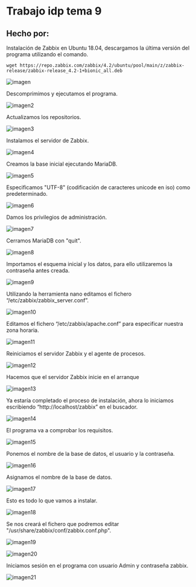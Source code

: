 
# Trabajo idp tema 9 
## Hecho por:

Instalación de Zabbix en Ubuntu 18.04, descargamos la última versión del programa utilizando el comando.

`wget https://repo.zabbix.com/zabbix/4.2/ubuntu/pool/main/z/zabbix-release/zabbix-release_4.2-1+bionic_all.deb`

![imagen](imagenes/image002.gif)

Descomprimimos y ejecutamos el programa.

![imagen2](imagenes/image003.png)

Actualizamos los repositorios.

![imagen3](imagenes/image005.png)

Instalamos el servidor de Zabbix.

![imagen4](imagenes/image007.png)

Creamos la base inicial ejecutando MariaDB.

![imagen5](imagenes/image009.png)

Especificamos "UTF-8" (codificación de caracteres unicode en iso) como predeterminado.

![imagen6](imagenes/image011.png)

Damos los privilegios de administración.

![imagen7](imagenes/image013.png)

Cerramos MariaDB con "quit".

![imagen8](imagenes/image015.png)

Importamos el esquema inicial y los datos, para ello utilizaremos la contraseña antes creada.

![imagen9](imagenes/image017.png)

Utilizando la herramienta nano editamos el fichero “/etc/zabbix/zabbix_server.conf”.

![imagen10](imagenes/image019.png)

Editamos el fichero “/etc/zabbix/apache.conf” para especificar nuestra zona horaria.

![imagen11](imagenes/image021.png)

Reiniciamos el servidor Zabbix y el agente de procesos.

![imagen12](imagenes/image023.png)

Hacemos que el servidor Zabbix inicie en el arranque

![imagen13](imagenes/image025.png)

Ya estaría completado el proceso de instalación, ahora lo iniciamos escribiendo “http://localhost/zabbix”  en el buscador.

![imagen14](imagenes/image027.png)

El programa va a comprobar los requisitos.

![imagen15](imagenes/image029.png)

Ponemos el nombre de la base de datos, el usuario y la contraseña.

![imagen16](imagenes/image031.png)

Asignamos el nombre de la base de datos.

![imagen17](imagenes/image033.png)

Esto es todo lo que vamos a instalar.

![imagen18](imagenes/image035.png)

Se nos creará el fichero que podremos editar "/usr/share/zabbix/conf/zabbix.conf.php".

![imagen19](imagenes/image037.png)

![imagen20](imagenes/image039.png)

Iniciamos sesión en el programa con usuario Admin y contraseña zabbix.

![imagen21](imagenes/image042.gif)


